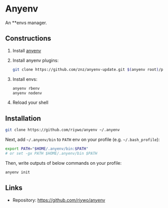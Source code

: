 # Anyenv

An **envs manager.

## Constructions

1. Install [anyenv](#installation)
1. Install anyenv plugins:

    ```bash
    git clone https://github.com/znz/anyenv-update.git $(anyenv root)/plugins/anyenv-update
    ```

1. Install envs:

    ```bash
    anyenv rbenv
    anyenv nodenv
    ```

1. Reload your shell

## Installation

```bash
git clone https://github.com/riywo/anyenv ~/.anyenv
```

Next, add `~/.anyenv/bin` to `PATH` env on your profile (e.g. `~/.bash_profile`):

```bash
export PATH="$HOME/.anyenv/bin:$PATH"
# or set -gx PATH $HOME/.anyenv/bin $PATH
```

Then, write outputs of below commands on your profile:

```bash
anyenv init
```

## Links

* Repository: https://github.com/riywo/anyenv

